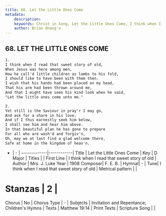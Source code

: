```yaml
---
title: 68. Let the Little Ones Come
metadata:
    description: 
    keywords: Christ in Song, Let the Little Ones Come, I think when I read that sweet story of old, 
    author: Brian Onang'o
---
```



## 68. LET THE LITTLE ONES COME

```txt
1.
I think when I read that sweet story of old,
When Jesus was here among men,
How he call'd little children as lambs to his fold,
I should like to have been with them then.
I wish that his hands had been placed on my head,
That his arm had been thrown around me,
And that I might have seen his kind look when he said,
"Let the little ones come unto me."

2.
Yet still is the Saviour in pray'r I may go,
And ask for a share in his love,
And if I thus earnestly seek him below,
I shall see him and hear him above.
In that beautiful plan he has gone to prepare
For all who are wash'd and forgiv'n,
Oh, may we at last find a glad welcome there,
Safe at home in the kingdom of heav'n.

```

- |   -  |
-------------|------------|
Title | Let the Little Ones Come |
Key | D Major |
Titles |  |
First Line | I think when I read that sweet story of old |
Author | Mrs. J. Luke
Year | 1908
Composer| F. E. B. |
Hymnal|  - |
Tune| I think when I read that sweet story of old |
Metrical pattern | |
# Stanzas | 2 |
Chorus | No |
Chorus Type | - |
Subjects | Invitation and Repentance; Children's Hymns |
Texts | Matthew 19:14 |
Print Texts | 
Scripture Song |  |
  
